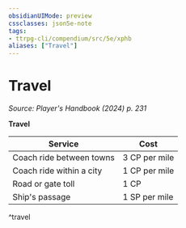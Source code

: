 ```yaml
---
obsidianUIMode: preview
cssclasses: json5e-note
tags:
- ttrpg-cli/compendium/src/5e/xphb
aliases: ["Travel"]
---
```

# Travel
*Source: Player's Handbook (2024) p. 231* 

**Travel**

| Service | Cost |
|---------|------|
| Coach ride between towns | 3 CP per mile |
| Coach ride within a city | 1 CP per mile |
| Road or gate toll | 1 CP |
| Ship's passage | 1 SP per mile |
^travel